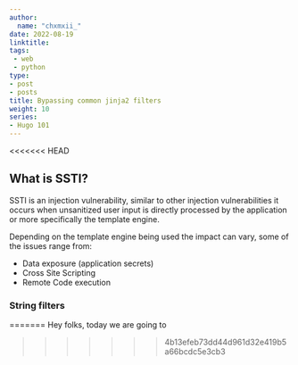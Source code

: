 ```yaml
---
author:
  name: "chxmxii_"
date: 2022-08-19
linktitle: 
tags:
 - web
 - python
type:
- post
- posts
title: Bypassing common jinja2 filters
weight: 10
series:
- Hugo 101
---
```

<<<<<<< HEAD
## What is SSTI?
SSTI is an injection vulnerability, similar to other injection vulnerabilities it occurs when unsanitized user input is directly processed by the application or more specifically the template engine. 

Depending on the template engine being used the impact can vary, some of the issues range from:
+ Data exposure (application secrets)
+ Cross Site Scripting
+ Remote Code execution

### String filters 
=======
Hey folks, today we are going to
>>>>>>> 4b13efeb73dd44d961d32e419b5a66bcdc5e3cb3
